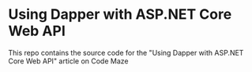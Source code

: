 # Using Dapper with ASP.NET Core Web API

This repo contains the source code for the "Using Dapper with ASP.NET Core Web API" article on Code Maze
